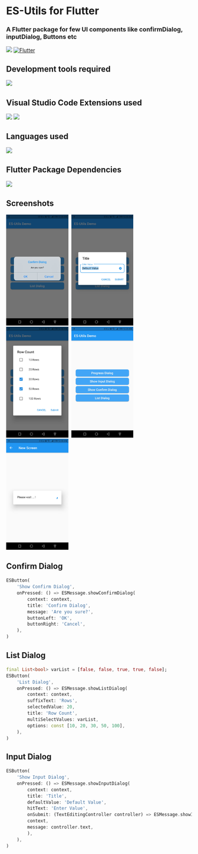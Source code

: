 # ES-Utils for Flutter

### A Flutter package for few UI components like confirmDialog, inputDialog, Buttons etc 

 
[![](https://img.shields.io/pub/v/es_utils.svg)](https://pub.dartlang.org/packages/es_utils)
[![Flutter](https://github.com/ajumalp/flutter_es_utils/actions/workflows/flutter.yml/badge.svg?branch=main)](https://github.com/ajumalp/flutter_es_utils/actions/workflows/flutter.yml)


## Development tools required 
[![](https://img.shields.io/badge/Visual%20Studio%20Code-1.63-blue)](https://code.visualstudio.com/)

## Visual Studio Code Extensions used 
[![](https://img.shields.io/badge/Dart-2.12.0-blue)](https://marketplace.visualstudio.com/items?itemName=Dart-Code.dart-code)
[![](https://img.shields.io/badge/Flutter-2.8.0-blue)](https://marketplace.visualstudio.com/items?itemName=Dart-Code.flutter)

## Languages used 
![](https://img.shields.io/badge/Flutter-Dart-00979D)    

## Flutter Package Dependencies    
[![](https://img.shields.io/badge/URL_Launcher-v6.0.17-orange)](https://pub.dev/packages/url_launcher/versions/6.0.17) 


## Screenshots
<img src="https://raw.githubusercontent.com/ajumalp/flutter_es_utils/main/other/images/screenshots/scr-confirm.jpg" height="300">&nbsp;&nbsp;<img src="https://raw.githubusercontent.com/ajumalp/flutter_es_utils/main/other/images/screenshots/scr-input.jpg" height="300">&nbsp;&nbsp;<img src="https://raw.githubusercontent.com/ajumalp/flutter_es_utils/main/other/images/screenshots/scr-list.jpg" height="300">&nbsp;&nbsp;<img src="https://raw.githubusercontent.com/ajumalp/flutter_es_utils/main/other/images/screenshots/scr-main.jpg" height="300">&nbsp;&nbsp;<img src="https://raw.githubusercontent.com/ajumalp/flutter_es_utils/main/other/images/screenshots/scr-progress.jpg" height="300">
      
## Confirm Dialog 
```dart 
ESButton(
    'Show Confirm Dialog',
    onPressed: () => ESMessage.showConfirmDialog(
        context: context,
        title: 'Confirm Dialog',
        message: 'Are you sure?',
        buttonLeft: 'OK',
        buttonRight: 'Cancel',
    ),
)
```

## List Dialog 
```dart 
final List<bool> varList = [false, false, true, true, false];
ESButton(
    'List Dialog',
    onPressed: () => ESMessage.showListDialog(
        context: context,
        suffixText: 'Rows',
        selectedValue: 20,
        title: 'Row Count',
        multiSelectValues: varList,
        options: const [10, 20, 30, 50, 100],
    ),
)
```
## Input Dialog 
```dart
ESButton(
    'Show Input Dialog',
    onPressed: () => ESMessage.showInputDialog(
        context: context,
        title: 'Title',
        defaultValue: 'Default Value',
        hitText: 'Enter Value',
        onSubmit: (TextEditingController controller) => ESMessage.showInfoMessage(
        context,
        message: controller.text,
        ),
    ),
)
```
